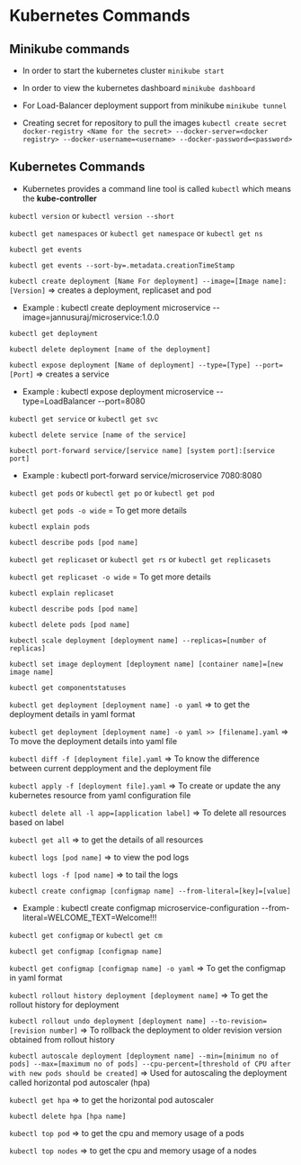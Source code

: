 # Kubernetes Commands

## Minikube commands

-	In order to start the kubernetes cluster ```minikube start```

-	In order to view the kubernetes dashboard ```minikube dashboard```

-	For Load-Balancer deployment support from minikube ```minikube tunnel```

-	Creating secret for repository to pull the images
```kubectl create secret docker-registry <Name for the secret> --docker-server=<docker registry> --docker-username=<username> --docker-password=<password>```


## Kubernetes Commands

-	Kubernetes provides a command line tool is called ```kubectl``` which means the **kube-controller**

```kubectl version``` or ```kubectl version --short```

```kubectl get namespaces``` or  ```kubectl get namespace``` or ```kubectl get ns```

```kubectl get events```

```kubectl get events --sort-by=.metadata.creationTimeStamp```

```kubectl create deployment [Name For deployment] --image=[Image name]:[Version]```
		=> creates a deployment, replicaset and pod

-	Example : kubectl create deployment microservice --image=jannusuraj/microservice:1.0.0

```kubectl get deployment```

```kubectl delete deployment [name of the deployment]```

```kubectl expose deployment [Name of deployment] --type=[Type] --port=[Port]```
		=> creates a service

-	Example : kubectl expose deployment microservice --type=LoadBalancer --port=8080

```kubectl get service``` or ```kubectl get svc```

```kubectl delete service [name of the service]```

```kubectl port-forward service/[service name] [system port]:[service port]```

-	Example : kubectl port-forward service/microservice 7080:8080

```kubectl get pods``` or ```kubectl get po``` or ```kubectl get pod```

```kubectl get pods -o wide``` = To get more details

```kubectl explain pods```

```kubectl describe pods [pod name]```

```kubectl get replicaset``` or ```kubectl get rs``` or ```kubectl get replicasets```

```kubectl get replicaset -o wide``` = To get more details

```kubectl explain replicaset```

```kubectl describe pods [pod name]```

```kubectl delete pods [pod name]```

```kubectl scale deployment [deployment name] --replicas=[number of replicas]```

```kubectl set image deployment [deployment name] [container name]=[new image name]```

```kubectl get componentstatuses```

```kubectl get deployment [deployment name] -o yaml```
		=> to get the deployment details in yaml format

```kubectl get deployment [deployment name] -o yaml >> [filename].yaml```
		=> To move the deployment details into yaml file

```kubectl diff -f [deployment file].yaml```
		=> To know the difference between current depployment and the deployment file

```kubectl apply -f [deployment file].yaml```
		=> To create or update the any kubernetes resource from yaml configuration file

```kubectl delete all -l app=[application label]```
		=> To delete all resources based on label

```kubectl get all```
		=> to get the details of all resources

```kubectl logs [pod name]``` 
		=> to view the pod logs
	
```kubectl logs -f [pod name]``` 
		=> to tail the logs

```kubectl create configmap [configmap name] --from-literal=[key]=[value]```

-	Example : kubectl create configmap microservice-configuration --from-literal=WELCOME_TEXT=Welcome!!!

```kubectl get configmap``` or ```kubectl get cm```

```kubectl get configmap [configmap name]```

```kubectl get configmap [configmap name] -o yaml```
	=> To get the configmap in yaml format

```kubectl rollout history deployment [deployment name]```
	=> To get the rollout history for deployment

```kubectl rollout undo deployment [deployment name] --to-revision=[revision number]```
	=> To rollback the deployment to older revision version obtained from rollout history

```kubectl autoscale deployment [deployment name] --min=[minimum no of pods] --max=[maximum no of pods] --cpu-percent=[threshold of CPU after with new pods should be created]```
	=> Used for autoscaling the deployment called horizontal pod autoscaler (hpa)

```kubectl get hpa```
	=> to get the horizontal pod autoscaler

```kubectl delete hpa [hpa name]```

```kubectl top pod```
	=> to get the cpu and memory usage of a pods

```kubectl top nodes```
	=> to get the cpu and memory usage of a nodes


